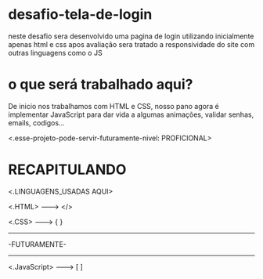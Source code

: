 # desafio-tela-de-login
neste desafio sera desenvolvido uma pagina de login utilizando inicialmente apenas html e css
apos avaliação sera tratado a responsividade do site com outras linguagens como o JS

# o que será trabalhado aqui?
De inicio nos trabalhamos com HTML e CSS, nosso pano agora é implementar JavaScript para dar vida a algumas animações, validar senhas, emails, codigos...

<.esse-projeto-pode-servir-futuramente-nivel: PROFICIONAL>

# RECAPITULANDO
<.LINGUAGENS_USADAS AQUI>

<.HTML> ---> </>

<.CSS>  ---> { }
_____________
-FUTURAMENTE-
_____________
<.JavaScript> ---> [ ]
